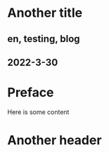 # Another title
## en, testing, blog
## 2022-3-30

# Preface

Here is some content

# Another header
